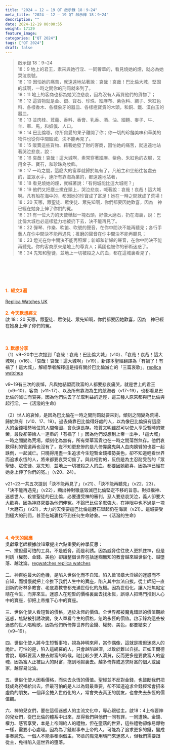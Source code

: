 ```yaml
---
title: "2024 – 12 – 19 QT 啟示錄 18：9~24"
meta_title: "2024 – 12 – 19 QT 啟示錄 18：9~24"
description: ""
date: 2024-12-19 00:00:55
weight: 17129
feature_image: 
categories: ["QT 2024"]
tags: ["QT 2024"]
draft: false
---
```


<blockquote>啟示錄 18：9~24<br />
18：9 地上的君王，素來與她行淫、一同奢華的，看見燒她的煙，就必為她哭泣哀號。<br />
18：10 因怕她的痛苦，就遠遠地站著說：哀哉！哀哉！巴比倫大城，堅固的城啊，一時之間你的刑罰就來到了。<br />
18：11 地上的客商也都為她哭泣悲哀，因為沒有人再買他們的貨物了；<br />
18：12 這貨物就是金、銀、寶石、珍珠、細麻布、紫色料、綢子、朱紅色料、各樣香木、各樣象牙的器皿、各樣極寶貴的木頭，和銅、鐵、漢白玉的器皿，<br />
18：13 並肉桂、荳蔻、香料、香膏、乳香、酒、油、細麵、麥子、牛、羊、車、馬，和奴僕、人口。<br />
18：14 巴比倫哪，你所貪愛的果子離開了你；你一切的珍饈美味和華美的物件也從你中間毀滅，決不能再見了。<br />
18：15 販賣這些貨物、藉著她發了財的客商，因怕她的痛苦，就遠遠地站著哭泣悲哀，說：<br />
18：16 哀哉！哀哉！這大城啊，素常穿著細麻、紫色、朱紅色的衣服，又用金子、寶石，和珍珠為妝飾。<br />
18：17 一時之間，這麼大的富厚就歸於無有了。凡船主和坐船往各處去的，並眾水手，連所有靠海為業的，都遠遠地站著，<br />
18：18 看見燒她的煙，就喊著說：「有何城能比這大城呢？」<br />
18：19 他們又把塵土撒在頭上，哭泣悲哀，喊著說：哀哉！哀哉！這大城啊。凡有船在海中的，都因她的珍寶成了富足！她在一時之間就成了荒場！<br />
18：20 天哪，眾聖徒、眾使徒、眾先知啊，你們都要因她歡喜，因為　神已經在她身上伸了你們的冤。<br />
18：21 有一位大力的天使舉起一塊石頭，好像大磨石，扔在海裏，說：巴比倫大城也必這樣猛力地被扔下去，決不能再見了。<br />
18：22 彈琴、作樂、吹笛、吹號的聲音，在你中間決不能再聽見；各行手藝人在你中間決不能再遇見；推磨的聲音在你中間決不能再聽見；<br />
18：23 燈光在你中間決不能再照耀；新郎和新婦的聲音，在你中間決不能再聽見。你的客商原來是地上的尊貴人；萬國也被你的邪術迷惑了。<br />
18：24 先知和聖徒，並地上一切被殺之人的血，都在這城裏看見了。</blockquote><br />
&nbsp;<br />
<br />
&nbsp;<br />
<br />
<span style="color: #ff6600;" data-darkreader-inline-color=""><strong>1.  經文3遍</strong></span><br />
<br />
<a href="https://www.auxwatch.com/">Replica Watches UK</a><br />
<br />
<span style="color: #ff6600;" data-darkreader-inline-color=""><strong>2. 今天默想經文<br />
</strong></span>啟 18：20 天哪，眾聖徒、眾使徒、眾先知啊，你們都要因她歡喜，因為　神已經在她身上伸了你們的冤。<br />
<br />
&nbsp;<br />
<br />
<strong><span style="color: #ff6600;" data-darkreader-inline-color="">3. 默想分享<br />
</span></strong>（1）v9~20中三次提到「哀哉！哀哉！巴比倫大城」（v10）、「哀哉！哀哉！這大城啊」（v16）、「哀哉！哀哉！這大城啊」（v19），新譯本聖經翻譯為「有禍了！有禍了！這大城」，解經學者解釋這是指有關於巴比倫滅亡的「三篇哀歌」。<a href="https://www.auxwatch.com/">replica watches</a><br />
<br />
v9~19有三次的哀悼，凡與她結盟而致富的人都要悲哀痛哭，就是世上的君王（v9~10）、客商（v11~17）、以及所有靠海為生的航海者（v17~19），也都看見巴比倫的滅亡而哀哭，因為他們失去了牟取利益的途徑，這三種人原來都與巴比倫與起行淫。—《活潑的生命》<br />
<br />
（2）世人的哀悼，是因為巴比倫在一時之間刑罰就要來到，傾刻之間變為荒場、歸於無有（v10、17、19）。過去倚靠巴比倫得好處的人，以為像巴比倫擁有這麼大的金錢權勢地位的人間帝國，會永遠長存。物質文明雖然可以使人享受暫時的繁榮，最後卻帶給人一連串的「有禍了！」因為他們沒想到上帝一出手，「這大城」一時之間變為荒場，傾刻化為無有，所有榮華富貴也在一時之間蕩然無存。他們哀歎得利的管道再也沒有了，豈不知更悲慘的是凡倚靠魔鬼與人血肉膀臂的也要一起跌倒，一起滅亡。只曉得用盡一生追求今生短暫金錢權勢美色，卻不知道輕看世界而追求永恆的人，將來都要哀哭切齒了。與此相對的，反倒是為主忍耐受苦的「眾聖徒、眾使徒、眾先知．並地上一切被殺之人的血，都要因她歡喜，因為神已經在她身上伸了你們的冤。」（v20、24）。<br />
<br />
v21~23一共五次提到「決不能再見了」（v21）、「決不能再聽見」（v22、23）、「決不能再遇見」（v22），顯出神對徹底毀滅巴比倫堅定不移的旨意。對抵擋神、迷惑世人、殺害聖徒的巴比倫，必要遭受神的審判，惡人要悲哀哭泣，義人卻要大大歡喜，因為神終究要為他們伸冤。不論巴比倫多麼強大，在神眼中也不過是一塊「大磨石」（v21），大力的天使要這巴比倫這磨石舉起仍在海裏（v21）。這城要受到極大的刑罰，甚至在城裏找不到任何生命跡象。—《活潑的生命》<br />
<br />
&nbsp;<br />
<br />
<strong style="font-size: inherit;"><span style="color: #ff6600;" data-darkreader-inline-color="">4. 今天的回應<br />
</span></strong>吳獻章老師根據啟18章提出六點重要的神學反思：<br />
一、撒但最可怕的工具，不是威脅，而是利誘。因為威脅往往使人更抓住神，但是利誘（權勢、金錢、美色）卻讓整個世界包括迷糊無知的教會越來越世俗化、越墮落、越沈淪。<a href="https://regwatches.com/">regwatches replica watches</a><br />
<br />
二、神百姓最大的危機，是陷入世俗化而不自知。陷入啟18章大淫婦的迷惑而不自知，而慢慢就把上帝推下我們人生中的寶座，陷入其中無法自拔。從士師記一直到新約哥林多教會、老底嘉教會都充滿世俗化的危機。因為世俗化，讓人把焦點定睛在今生，而非來生。迷惑人在短暫的價格裏面去找永恆，誤導人把瑪門推到人心中的寶座，卻把上帝推下心中的寶座。<br />
<br />
三、世俗化使人看短暫的價格，過於永恆的價值。全世界都被魔鬼錯誤的價值觀給迷惑，焦點被引誘改變，使人單看今生的價格，忽略永恆的價值。啟示錄為這些被迷惑的世人唱輓歌，因為他們所倚靠世界的金錢、權勢、美色，都要結束了（v9~19）。<br />
<br />
四、世俗化使人將今生短暫事物，視為神明來拜，當作偶像，這就是撒但迷惑人的詭計。可怕的是，陷入這網羅的人，只會越陷越深，以致於難以自拔。正如王爾德曾說，耶穌要富人撇去財富的時候，祂比較少要人濟貧，反而更多是要救富人的靈魂，因為富人正被巨大的財富，拖到地獄裏去。越多倚靠或追求財富的個人或國家，越容易沈淪。<br />
<br />
五、世俗化使人因看價格，而失去永恆的價值。聖經並不反對金錢，也鼓勵我們把錢成為祝福給出去，但最可怕的是人以為錢最重要，卻不知道追求金錢經常會招來虛偽的朋友。一個拜金捲入世俗化的人，常會失去真正的朋友，也會失去永恆的價值觀。<br />
<br />
六、神的兒女們，要在這個迷惑人的主流文化中，專心跟從主。啟18：4上帝要神的兒女們，從巴比倫的體系中出來，反得我們與他們一同有罪，一同遭殃。金錢、權力、感官享受，本是上帝賜給人的禮物，但在墮落的世界，這些禮物卻像易爆物一樣，需要小心處理。因為為了錢財事奉上帝的人，可能為了追求更多的錢，變成事奉魔鬼。一個人不能事奉兩個主，18章的魔鬼用瑪門來迷惑人，但我們需要跟從主，免得陷入這世界的墮落。<br />
<br />
&nbsp;
        